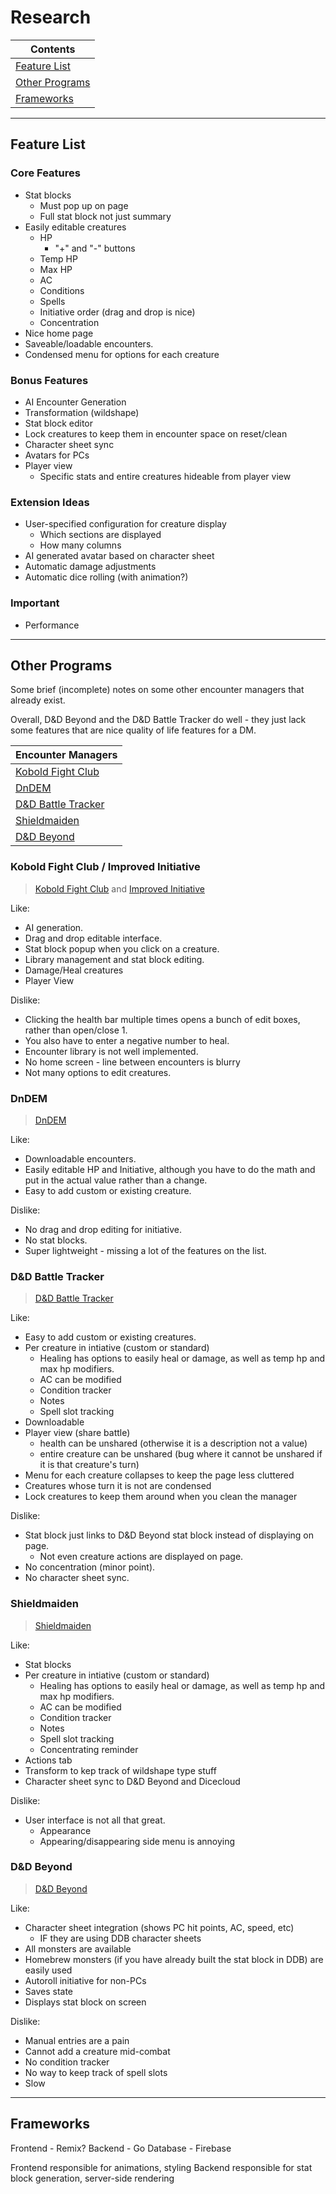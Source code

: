 # Research

| Contents |
|----------|
|[Feature List](#feature-list)|
|[Other Programs](#other-programs)|
|[Frameworks](#frameworks)|

---

## Feature List

### Core Features

- Stat blocks
    - Must pop up on page
    - Full stat block not just summary
- Easily editable creatures
    - HP
        - "+" and "-" buttons
    - Temp HP
    - Max HP
    - AC
    - Conditions
    - Spells
    - Initiative order (drag and drop is nice)
    - Concentration
- Nice home page
- Saveable/loadable encounters.
- Condensed menu for options for each creature

### Bonus Features

- AI Encounter Generation
- Transformation (wildshape)
- Stat block editor
- Lock creatures to keep them in encounter space on reset/clean
- Character sheet sync
- Avatars for PCs
- Player view
    - Specific stats and entire creatures hideable from player view

### Extension Ideas

- User-specified configuration for creature display
    - Which sections are displayed
    - How many columns
- AI generated avatar based on character sheet
- Automatic damage adjustments
- Automatic dice rolling (with animation?)

### Important

- Performance

---

## Other Programs

Some brief (incomplete) notes on some other encounter managers that already exist.

Overall, D&D Beyond and the D&D Battle Tracker do well - they just lack some features that are nice quality of life features for a DM.

| Encounter Managers |
|----------|
|[Kobold Fight Club](#kobold-fight-club--improved-initiative)|
|[DnDEM](#dndem)|
|[D&D Battle Tracker](#dd-battle-tracker)|
|[Shieldmaiden](#shieldmaiden)|
|[D&D Beyond](#dd-beyond)|

### Kobold Fight Club / Improved Initiative

> [Kobold Fight Club](https://koboldplus.club/) and [Improved Initiative](https://improvedinitiative.app/e/)

Like:
- AI generation.
- Drag and drop editable interface.
- Stat block popup when you click on a creature.
- Library management and stat block editing.
- Damage/Heal creatures
- Player View

Dislike:
- Clicking the health bar multiple times opens a bunch of edit boxes, rather than open/close 1.
- You also have to enter a negative number to heal.
- Encounter library is not well implemented.
- No home screen - line between encounters is blurry
- Not many options to edit creatures.

### DnDEM

> [DnDEM](https://brianwendt.github.io/dndem/#/)

Like:
- Downloadable encounters.
- Easily editable HP and Initiative, although you have to do the math and put in the actual value rather than a change.
- Easy to add custom or existing creature.

Dislike:
- No drag and drop editing for initiative.
- No stat blocks.
- Super lightweight - missing a lot of the features on the list.

### D&D Battle Tracker

> [D&D Battle Tracker](https://dndbattletracker.com/)

Like:
- Easy to add custom or existing creatures.
- Per creature in intiative (custom or standard)
    - Healing has options to easily heal or damage, as well as temp hp and max hp modifiers.
    - AC can be modified
    - Condition tracker
    - Notes
    - Spell slot tracking
- Downloadable
- Player view (share battle)
    - health can be unshared (otherwise it is a description not a value)
    - entire creature can be unshared (bug where it cannot be unshared if it is that creature's turn)
- Menu for each creature collapses to keep the page less cluttered
- Creatures whose turn it is not are condensed
- Lock creatures to keep them around when you clean the manager

Dislike:
- Stat block just links to D&D Beyond stat block instead of displaying on page.
    - Not even creature actions are displayed on page.
- No concentration (minor point).
- No character sheet sync.

### Shieldmaiden

> [Shieldmaiden](https://shieldmaiden.app/)

Like:
- Stat blocks
- Per creature in intiative (custom or standard)
    - Healing has options to easily heal or damage, as well as temp hp and max hp modifiers.
    - AC can be modified
    - Condition tracker
    - Notes
    - Spell slot tracking
    - Concentrating reminder
- Actions tab
- Transform to kep track of wildshape type stuff
- Character sheet sync to D&D Beyond and Dicecloud

Dislike:
- User interface is not all that great.
    - Appearance
    - Appearing/disappearing side menu is annoying

### D&D Beyond

> [D&D Beyond](https://www.dndbeyond.com/my-encounters)

Like:
- Character sheet integration (shows PC hit points, AC, speed, etc)
    - IF they are using DDB character sheets
- All monsters are available
- Homebrew monsters (if you have already built the stat block in DDB) are easily used
- Autoroll initiative for non-PCs
- Saves state
- Displays stat block on screen

Dislike:
- Manual entries are a pain
- Cannot add a creature mid-combat
- No condition tracker
- No way to keep track of spell slots
- Slow

---

## Frameworks

Frontend - Remix?
Backend - Go
Database - Firebase

Frontend responsible for animations, styling
Backend responsible for stat block generation, server-side rendering
